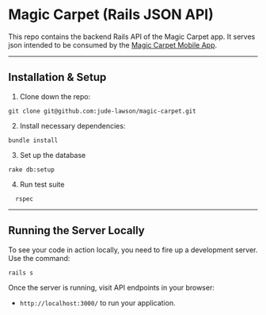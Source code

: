 # Magic Carpet (Rails JSON API)

This repo contains the backend Rails API of the Magic Carpet app. It serves json intended to be consumed by the [Magic Carpet Mobile App](https://github.com/jude-lawson/magic-carpet-mobile).

<hr>

## Installation & Setup
1. Clone down the repo:

  ```shell
  git clone git@github.com:jude-lawson/magic-carpet.git
  ```

2. Install necessary dependencies:

  ```shell
  bundle install
  ```

3. Set up the database

  ```shell
  rake db:setup
  ```

4. Run test suite

  ```shell
    rspec
  ```
<hr>

## Running the Server Locally

To see your code in action locally, you need to fire up a development server. Use the command:

  ```shell
  rails s
  ```

Once the server is running, visit API endpoints in your browser:

* `http://localhost:3000/` to run your application.
